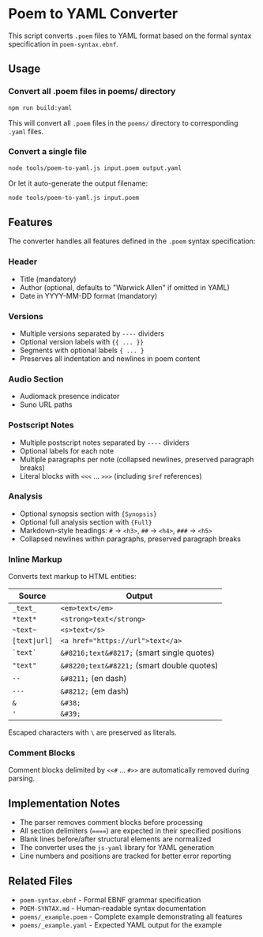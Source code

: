 # Poem to YAML Converter

This script converts `.poem` files to YAML format based on the formal syntax specification in `poem-syntax.ebnf`.

## Usage

### Convert all .poem files in poems/ directory

```bash
npm run build:yaml
```

This will convert all `.poem` files in the `poems/` directory to corresponding `.yaml` files.

### Convert a single file

```bash
node tools/poem-to-yaml.js input.poem output.yaml
```

Or let it auto-generate the output filename:

```bash
node tools/poem-to-yaml.js input.poem
```

## Features

The converter handles all features defined in the `.poem` syntax specification:

### Header
- Title (mandatory)
- Author (optional, defaults to "Warwick Allen" if omitted in YAML)
- Date in YYYY-MM-DD format (mandatory)

### Versions
- Multiple versions separated by `----` dividers
- Optional version labels with `{{ ... }}`
- Segments with optional labels `{ ... }`
- Preserves all indentation and newlines in poem content

### Audio Section
- Audiomack presence indicator
- Suno URL paths

### Postscript Notes
- Multiple postscript notes separated by `----` dividers
- Optional labels for each note
- Multiple paragraphs per note (collapsed newlines, preserved paragraph breaks)
- Literal blocks with `<<<` ... `>>>` (including `$ref` references)

### Analysis
- Optional synopsis section with `{Synopsis}`
- Optional full analysis section with `{Full}`
- Markdown-style headings: `#` → `<h3>`, `##` → `<h4>`, `###` → `<h5>`
- Collapsed newlines within paragraphs, preserved paragraph breaks

### Inline Markup
Converts text markup to HTML entities:

| Source | Output |
|--------|--------|
| `_text_` | `<em>text</em>` |
| `*text*` | `<strong>text</strong>` |
| `~text~` | `<s>text</s>` |
| `[text\|url]` | `<a href="https://url">text</a>` |
| `` `text` `` | `&#8216;text&#8217;` (smart single quotes) |
| `"text"` | `&#8220;text&#8221;` (smart double quotes) |
| `--` | `&#8211;` (en dash) |
| `---` | `&#8212;` (em dash) |
| `&` | `&#38;` |
| `'` | `&#39;` |

Escaped characters with `\` are preserved as literals.

### Comment Blocks
Comment blocks delimited by `<<#` ... `#>>` are automatically removed during parsing.

## Implementation Notes

- The parser removes comment blocks before processing
- All section delimiters (`====`) are expected in their specified positions
- Blank lines before/after structural elements are normalized
- The converter uses the `js-yaml` library for YAML generation
- Line numbers and positions are tracked for better error reporting

## Related Files

- `poem-syntax.ebnf` - Formal EBNF grammar specification
- `POEM-SYNTAX.md` - Human-readable syntax documentation
- `poems/_example.poem` - Complete example demonstrating all features
- `poems/_example.yaml` - Expected YAML output for the example

